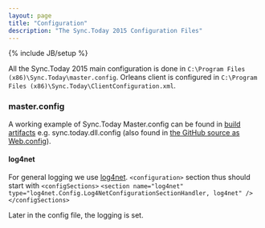```yaml
---
layout: page
title: "Configuration"
description: "The Sync.Today 2015 Configuration Files"
---
```

{% include JB/setup %}

All the Sync.Today 2015 main configuration is done in `C:\Program Files (x86)\Sync.Today\master.config`. 
Orleans client is configured in `C:\Program Files (x86)\Sync.Today\ClientConfiguration.xml`.

###  master.config
A working example of Sync.Today Master.config can be found in [build artifacts](https://ci.appveyor.com/project/davidpodhola/synctoday2015/build/artifacts) e.g. sync.today.dll.config (also found in [the GitHub source as Web.config](https://github.com/SyncToday/synctoday2015/blob/master/sync.today/Web.config)).

#### log4net
For general logging we use [log4net](https://logging.apache.org/log4net/). `<configuration>` section thus should start with
`<configSections>`
	`<section name="log4net" type="log4net.Config.Log4NetConfigurationSectionHandler, log4net" />`
`</configSections>`

Later in the config file, the logging is set.

